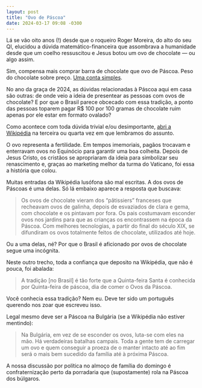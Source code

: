 ```yaml
---
layout: post
title: "Ovo de Páscoa"
date: 2024-03-17 09:08 -0300
---
```

Lá se vão oito anos (!) desde que o roqueiro Roger Moreira, do alto do seu QI, elucidou a dúvida matemático-financeira que assombrava a humanidade desde que um coelho ressuscitou e Jesus botou um ovo de chocolate — ou algo assim.

Sim, compensa mais comprar barra de chocolate que ovo de Páscoa. Peso do chocolate sobre preço. [Uma conta simples](/assets/2024/roger-moreira-ovo-pascoa-barra.jpeg).

No ano da graça de 2024, as dúvidas relacionadas à Páscoa aqui em casa são outras: de onde veio a ideia de presentear as pessoas com ovos de chocolate? E por que o Brasil parece obcecado com essa tradição, a ponto das pessoas toparem pagar R$ 100 por 100 gramas de chocolate ruim apenas por ele estar em formato ovalado?

Como acontece com toda dúvida trivial e/ou desimportante, [abri a Wikipédia](https://pt.wikipedia.org/wiki/Ovo_de_Páscoa) na terceira ou quarta vez em que lembramos do assunto.

O ovo representa a fertilidade. Em tempos imemoriais, pagãos trocavam e enterravam ovos no Equinócio para garantir uma boa colheita. Depois de Jesus Cristo, os cristãos se apropriaram da ideia para simbolizar seu renascimento e, graças ao marketing melhor da turma do Vaticano, foi essa a história que colou.

Muitas entradas da Wikipédia lusófona são mal escritas. A dos ovos de Páscoas é uma delas. Só lá embaixo aparece a resposta que buscava:

>Os ovos de chocolate vieram dos “pâtissiers” franceses que recheavam ovos de galinha, depois de esvaziados de clara e gema, com chocolate e os pintavam por fora. Os pais costumavam esconder ovos nos jardins para que as crianças os encontrassem na época da Páscoa. Com melhores tecnologias, a partir do final do século XIX, se difundiram os ovos totalmente feitos de chocolate, utilizados até hoje.

Ou a uma delas, né? Por que o Brasil é aficionado por ovos de chocolate segue uma incógnita.

Neste outro trecho, toda a confiança que deposito na Wikipédia, que não é pouca, foi abalada:

>A tradição [no Brasil] é tão forte que a Quinta-feira Santa é conhecida por Quinta-feira de páscoa, dia de comer o Ovos da Páscoa.

Você conhecia essa tradição? Nem eu. Deve ter sido um português querendo nos zoar que escreveu isso.

Legal mesmo deve ser a Páscoa na Bulgária (se a Wikipédia não estiver mentindo):

>Na Bulgária, em vez de se esconder os ovos, luta-se com eles na mão. Há verdadeiras batalhas campais. Toda a gente tem de carregar um ovo e quem conseguir a proeza de o manter intacto até ao fim será o mais bem sucedido da família até à próxima Páscoa.

A nossa discussão por política no almoço de família do domingo é confraternização perto da porradaria que (supostamente) rola na Páscoa dos búlgaros.